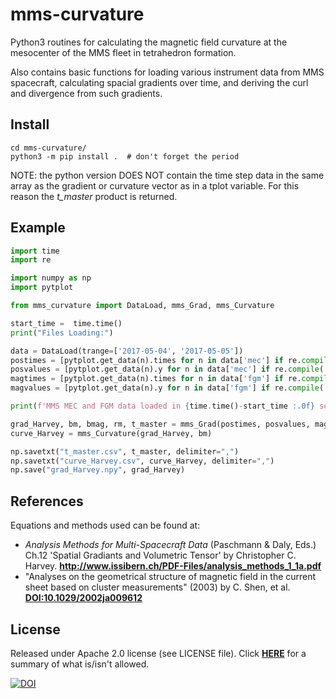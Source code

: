 # mms-curvature
Python3 routines for calculating the magnetic field curvature at the mesocenter of the MMS fleet in tetrahedron formation.

Also contains basic functions for loading various instrument data from MMS spacecraft, calculating spacial gradients over time, and deriving the curl and divergence from such gradients.

## Install
```shell
cd mms-curvature/
python3 -m pip install .  # don't forget the period
``` 

NOTE: the python version DOES NOT contain the time step data in the same array as the gradient or curvature vector as in a tplot variable.  For this reason the *t_master* product is returned.

## Example
```python
import time
import re

import numpy as np
import pytplot

from mms_curvature import DataLoad, mms_Grad, mms_Curvature

start_time =  time.time()
print("Files Loading:")

data = DataLoad(trange=['2017-05-04', '2017-05-05'])
postimes = [pytplot.get_data(n).times for n in data['mec'] if re.compile('mms\d_mec_r_gsm').match(n)]
posvalues = [pytplot.get_data(n).y for n in data['mec'] if re.compile('mms\d_mec_r_gsm').match(n)]
magtimes = [pytplot.get_data(n).times for n in data['fgm'] if re.compile('mms\d_fgm_b_gsm_srvy_l2_bvec').match(n)]
magvalues = [pytplot.get_data(n).y for n in data['fgm'] if re.compile('mms\d_fgm_b_gsm_srvy_l2_bvec').match(n)]

print(f'MMS MEC and FGM data loaded in {time.time()-start_time :.0f} seconds.')

grad_Harvey, bm, bmag, rm, t_master = mms_Grad(postimes, posvalues, magtimes, magvalues)
curve_Harvey = mms_Curvature(grad_Harvey, bm)

np.savetxt("t_master.csv", t_master, delimiter=",")
np.savetxt("curve_Harvey.csv", curve_Harvey, delimiter=",")
np.save("grad_Harvey.npy", grad_Harvey)
```

## References
Equations and methods used can be found at:

- *Analysis Methods for Multi-Spacecraft Data* (Paschmann & Daly, Eds.) Ch.12 'Spatial Gradiants and Volumetric Tensor' by Christopher C. Harvey.  **http://www.issibern.ch/PDF-Files/analysis_methods_1_1a.pdf**
- "Analyses on the geometrical structure of magnetic field in the current sheet based on cluster measurements" (2003) by C. Shen, et al.  **[DOI:10.1029/2002ja009612](https://doi.org/10.1029/2002JA009612)**

## License
Released under Apache 2.0 license (see LICENSE file).  Click **[HERE](https://tldrlegal.com/license/apache-license-2.0-(apache-2.0))** for a summary of what is/isn't allowed.



[![DOI](https://zenodo.org/badge/187900473.svg)](https://zenodo.org/badge/latestdoi/187900473)


